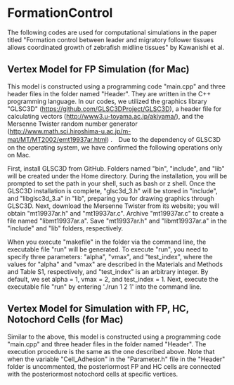 # FormationControl

The following codes are used for computational simulations in the paper titled "Formation control between leader and migratory follower tissues allows coordinated growth of zebrafish midline tissues" by Kawanishi et al.


## Vertex Model for FP Simulation (for Mac)
This model is constructed using a programming code "main.cpp" and three header files in the folder named "Header". They are written in the C++ programming language. In our codes, we utilized the graphics library "GLSC3D" (https://github.com/GLSC3DProject/GLSC3D), a header file for calculating vectors (http://www3.u-toyama.ac.jp/akiyama/), and the Mersenne Twister random number generator (http://www.math.sci.hiroshima-u.ac.jp/m-mat/MT/MT2002/emt19937ar.html) .　Due to the dependency of GLSC3D on the operating system, we have confirmed the following operations only on Mac.

First, install GLSC3D from GitHub. Folders named "bin", "include", and "lib" will be created under the Home directory. During the installation, you will be prompted to set the path in your shell, such as bash or z shell. Once the GLSC3D installation is complete, "glsc3d_3.h" will be stored in "include", and "libglsc3d_3.a" in "lib", preparing you for drawing graphics through GLSC3D. Next, download the Mersenne Twister from its website; you will obtain "mt19937ar.h" and "mt19937ar.c". Archive "mt19937ar.c" to create a file named "libmt19937ar.a". Save "mt19937ar.h" and "libmt19937ar.a" in the "include" and "lib" folders, respectively.

When you execute "makefile" in the folder via the command line, the executable file "run" will be generated. To execute "run", you need to specify three parameters: "alpha", "vmax", and "test_index", where the values for "alpha" and "vmax" are described in the Materials and Methods and Table S1, respectively, and "test_index" is an arbitrary integer. By default, we set alpha = 1, vmax = 2, and test_index = 1. Next, execute the executable file "run" by entering './run 1 2 1' into the command line.

## Vertex Model for Simulation with FP, HC, Notochord Cells (for Mac)
Similar to the above, this model is constructed using a programming code "main.cpp" and three header files in the folder named "Header". The execution procedure is the same as the one described above. Note that when the variable "Cell_Adhesion" in the "Parameter.h" file in the "Header" folder is uncommented, the posteriormost FP and HC cells are connected with the posteriormost notochord cells at specific vertices.
